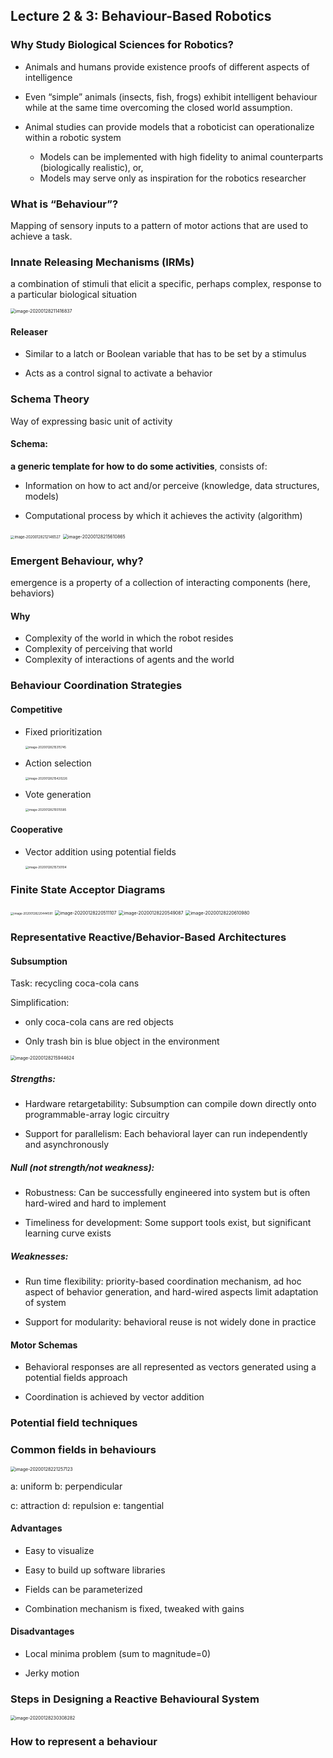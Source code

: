 ## Lecture 2 & 3: Behaviour-Based Robotics

### Why Study Biological Sciences for Robotics?

- Animals and humans provide existence proofs of different aspects of intelligence

- Even “simple” animals (insects, fish, frogs) exhibit intelligent behaviour while at the same time overcoming the closed world assumption.

- Animal studies can provide models that a roboticist can operationalize within a robotic system
  - Models can be implemented with high fidelity to animal counterparts (biologically realistic), or,
  - Models may serve only as inspiration for the robotics researcher



### What is “Behaviour”?

Mapping of sensory inputs to a pattern of motor actions that are used to achieve a task.



### Innate Releasing Mechanisms (IRMs)

a combination of stimuli that elicit a specific, perhaps complex, response to a particular biological situation

<img src="figures/02-irms.png" alt="image-20200128211416837" style="zoom:50%;" />



#### Releaser

- Similar to a latch or Boolean variable that has to be set by a stimulus

- Acts as a control signal to activate a behavior 



### Schema Theory

Way of expressing basic unit of activity

#### Schema:

**a generic template for how to do some activities**, consists of:

- Information on how to act and/or perceive (knowledge, data structures, models)

- Computational process by which it achieves the activity (algorithm)

<img src="figures/02-schema-theory.png" alt="image-20200128212146527" style="zoom:40%;" />

<img src="figures/02-schema-example.png" alt="image-20200128215610865" style="zoom:50%;" />





### Emergent Behaviour, why? 

emergence is a property of a collection of interacting components (here, behaviors)

#### Why

- Complexity of the world in which the robot resides
- Complexity of perceiving that world
- Complexity of interactions of agents and the world



### Behaviour Coordination Strategies

#### Competitive

- Fixed prioritization

  <img src="figures/02-prioritization.png" alt="image-20200128215315745" style="zoom: 33%;" />

- Action selection

  <img src="figures/02-selection.png" alt="image-20200128215420226" style="zoom:33%;" />

- Vote generation

  <img src="figures/02-vote.png" alt="image-20200128215515585" style="zoom:33%;" />



#### Cooperative

- Vector addition using potential fields

  <img src="figures/02-vector.png" alt="image-20200128215730104" style="zoom:33%;" />



### Finite State Acceptor Diagrams

<img src="figures/02-fsa.png" alt="image-20200128220444591" style="zoom:33%;" />

<img src="figures/02-fsa-example.png" alt="image-20200128220511107" style="zoom:50%;" />



<img src="figures/02-fsa-cola.png" alt="image-20200128220549087" style="zoom:50%;" />

<img src="figures/02-fsa-cola-table.png" alt="image-20200128220610980" style="zoom:50%;" />



### Representative Reactive/Behavior-Based Architectures

#### Subsumption

Task: recycling coca-cola cans

Simplification:

- only coca-cola cans are red objects

- Only trash bin is blue object in the environment

<img src="figures/02-subsumption.png" alt="image-20200128215944624" style="zoom:50%;" />



##### Strengths:

- Hardware retargetability: Subsumption can compile down directly onto programmable-array logic circuitry

- Support for parallelism: Each behavioral layer can run independently and asynchronously



##### Null (not strength/not weakness):

- Robustness: Can be successfully engineered into system but is often hard-wired and hard to implement

- Timeliness for development: Some support tools exist, but significant learning curve exists



##### Weaknesses:

- Run time flexibility: priority-based coordination mechanism, ad hoc aspect of behavior generation, and hard-wired aspects limit adaptation of system

- Support for modularity: behavioral reuse is not widely done in practice



#### Motor Schemas

- Behavioral responses are all represented as vectors generated using a potential fields approach

- Coordination is achieved by vector addition



### Potential field techniques



### Common fields in behaviours

<img src="figures/03-potential-fields.png" alt="image-20200128221257123" style="zoom:50%;" />

a: uniform   b: perpendicular   

c: attraction   d: repulsion  e: tangential



#### Advantages

- Easy to visualize

- Easy to build up software libraries

- Fields can be parameterized

- Combination mechanism is fixed, tweaked with gains



#### Disadvantages

- Local minima problem (sum to magnitude=0)

- Jerky motion 



### Steps in Designing a Reactive Behavioural System

<img src="figures/03-steps.png" alt="image-20200128230308282" style="zoom:50%;" />



### How to represent a behaviour

